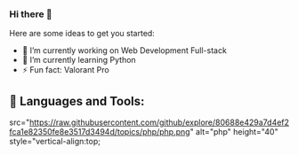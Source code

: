 ### Hi there 👋

Here are some ideas to get you started:

- 🔭 I’m currently working on Web Development Full-stack
- 🌱 I’m currently learning Python
- ⚡ Fun fact: Valorant Pro

## 🧰 Languages and Tools:

src="https://raw.githubusercontent.com/github/explore/80688e429a7d4ef2fca1e82350fe8e3517d3494d/topics/php/php.png" alt="php" height="40" style="vertical-align:top;

